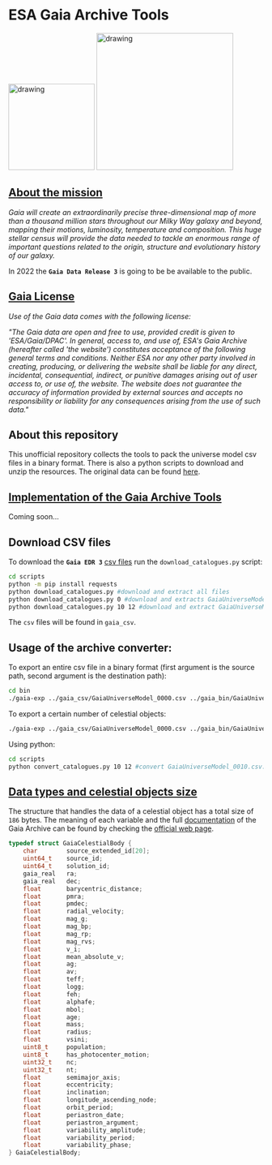 # ESA Gaia Archive Tools
<p float="left">
  <img src="https://www.cosmos.esa.int/documents/29201/0/Gaia_logo.png/62960d22-cdd9-02a2-c9d0-1bda19ab67cf?t=1607347628590" alt="drawing" width="170"/>
  <img src="https://www.gaudenzi.it/wp-content/uploads/2017/12/42_digital_logo_dark_blue_sign_A.png" alt="drawing" width="270"/> 
</p>

## [About the mission](https://www.esa.int/Science-exploration/Space_Science/Gaia)

*Gaia will create an extraordinarily precise three-dimensional map of more than a thousand million stars throughout our Milky Way galaxy and beyond, mapping their motions, luminosity, temperature and composition. This huge stellar census will provide the data needed to tackle an enormous range of important questions related to the origin, structure and evolutionary history of our galaxy.*

In 2022 the **`Gaia Data Release 3`** is going to be be available to the public.

## [Gaia License](https://www.cosmos.esa.int/web/gaia-users/license)

*Use of the Gaia data comes with the following license:*

*"The Gaia data are open and free to use, provided credit is given to 'ESA/Gaia/DPAC'. In general, access to, and use of, ESA's Gaia Archive (hereafter called 'the website') constitutes acceptance of the following general terms and conditions. Neither ESA nor any other party involved in creating, producing, or delivering the website shall be liable for any direct, incidental, consequential, indirect, or punitive damages arising out of user access to, or use of, the website. The website does not guarantee the accuracy of information provided by external sources and accepts no responsibility or liability for any consequences arising from the use of such data."*

## About this repository

This unofficial repository collects the tools to pack the universe model csv files in a binary format. There is also a python scripts to download and unzip the resources. The original data can be found [here](http://cdn.gea.esac.esa.int/).

## [Implementation of the Gaia Archive Tools](https://github.com/MrSinho/Gaia_Universe_Model)
Coming soon...

## Download CSV files
To download the **`Gaia EDR 3`** [csv files](http://cdn.gea.esac.esa.int/Gaia/gedr3/simulation/gaia_universe_model/) run the `download_catalogues.py` script:
```bash
cd scripts
python -m pip install requests
python download_catalogues.py #download and extract all files
python download_catalogues.py 0 #download and extracts GaiaUniverseModel_0000.csv.gz
python download_catalogues.py 10 12 #download and extract GaiaUniverseModel_0010.csv.gz, GaiaUniverseModel_0011.csv.gz, GaiaUniverseModel_0012.csv.gz
```
The `csv` files will be found in `gaia_csv`.

## Usage of the archive converter:
To export an entire csv file in a binary format (first argument is the source path, second argument is the destination path):
```bash
cd bin
./gaia-exp ../gaia_csv/GaiaUniverseModel_0000.csv ../gaia_bin/GaiaUniverseModel_0000.bin
```
To export a certain number of celestial objects:
```bash
./gaia-exp ../gaia_csv/GaiaUniverseModel_0000.csv ../gaia_bin/GaiaUniverseModel_0000.bin 10 #export celestial objects from row 1 to 10
```
Using python:
```bash
cd scripts
python convert_catalogues.py 10 12 #convert GaiaUniverseModel_0010.csv.gz, GaiaUniverseModel_0011.csv.gz, GaiaUniverseModel_0012.csv.gz
```

## [Data types and celestial objects size](https://gaia.aip.de/metadata/gaiaedr3/gaia_universe_model/)
The structure that handles the data of a celestial object has a total size of `186` bytes. The meaning of each variable and the full [documentation](https://www.cosmos.esa.int/web/gaia-users/archive/gedr3-documentation) of the Gaia Archive can be found by checking the [official web page](https://www.cosmos.esa.int/web/gaia/home).
```c
typedef struct GaiaCelestialBody { 
    char        source_extended_id[20];
    uint64_t    source_id;
    uint64_t    solution_id;
    gaia_real   ra;
    gaia_real   dec;
    float       barycentric_distance;
    float       pmra;
    float       pmdec;
    float       radial_velocity;
    float       mag_g;
    float       mag_bp;
    float       mag_rp;
    float       mag_rvs;
    float       v_i;
    float       mean_absolute_v;
    float       ag;
    float       av;
    float       teff;
    float       logg;
    float       feh;
    float       alphafe;
    float       mbol;
    float       age;
    float       mass;
    float       radius;
    float       vsini;
    uint8_t     population;
    uint8_t     has_photocenter_motion;
    uint32_t    nc;
    uint32_t    nt;
    float       semimajor_axis;
    float       eccentricity;
    float       inclination;
    float       longitude_ascending_node;
    float       orbit_period;
    float       periastron_date;
    float       periastron_argument;
    float       variability_amplitude;
    float       variability_period;
    float       variability_phase;
} GaiaCelestialBody;
```
